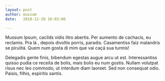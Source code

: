 ```yaml
---
layout: post
author: mussum
date:   2018-12-28 16:02:00

---
```

Mussum Ipsum, cacilds vidis litro abertis. Per aumento de cachacis, eu reclamis. Pra lá , depois divoltis porris, paradis. Casamentiss faiz malandris se pirulitá. Quem num gosta di mim que vai caçá sua turmis!

Delegadis gente finis, bibendum egestas augue arcu ut est. Interessantiss quisso pudia ce receita de bolis, mais bolis eu num gostis. Nullam volutpat risus nec leo commodo, ut interdum diam laoreet. Sed non consequat odio. Paisis, filhis, espiritis santis.
